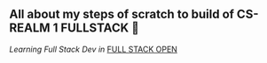 ## All about my steps of scratch to build of CS-REALM 1 FULLSTACK  🚀  <br>

 *Learning Full Stack Dev in* [FULL STACK OPEN](https://fullstackopen.com/)


  
